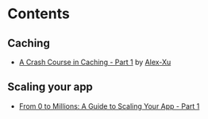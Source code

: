 # Contents

## Caching

 - [A Crash Course in Caching - Part 1](https://blog.bytebytego.com/p/a-crash-course-in-caching-part-1) by [Alex-Xu](https://blog.bytebytego.com/)



##  Scaling your app 
  - [From 0 to Millions: A Guide to Scaling Your App - Part 1](https://blog.bytebytego.com/p/from-0-to-millions-a-guide-to-scaling)